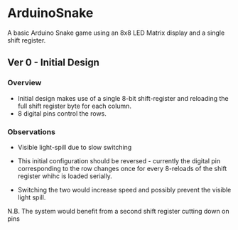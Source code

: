 # ArduinoSnake
A basic Arduino Snake game using an 8x8 LED Matrix display and a single shift register.

## Ver 0 - Initial Design
### Overview
- Initial design makes use of a single 8-bit shift-register and reloading the full shift register byte for each column. 
- 8 digital pins control the rows.

### Observations
- Visible light-spill due to slow switching

- This initial configuration should be reversed - currently the digital pin corresponding to the row changes once for every 8-reloads of the shift register whihc is loaded serially.
- Switching the two would increase speed and possibly prevent the visible light spill.

N.B. The system would benefit from a second shift register cutting down on pins
